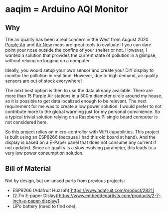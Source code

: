 # aaqim = Arduino AQI Monitor

## Why

The air quality has been a real concern in the West from August 2020.
[Purple Air](https://www.purpleair.com/map) and [Air Now](https://gispub.epa.gov/airnow/) maps are great tools to evaluate if you can dare point your nose outside the confine of your shelter or not. However, I wanted a solution that provides the current state of pollution in a glimpse, without relying on logging on a computer.

Ideally, you would setup your own sensor and create your DIY display to monitor the pollution in real time. However, due to high demand, air quality sensors are out of stock everywhere!

The next best option is then to use the data already available. There are more than 15 Purple Air stations in a 500m diameter circle around my house, so it is possible to get data localized enough to be relevant. The next requirement for me was to create a low power solution: I would prefer to not contribute more to the global warming just for my personal convinience. So a typical trivial solution relying on a Raspberry Pi single board computer is not considered here.

So this project relies on micro-controller with WiFi capabilities. This project is built using an ESP8266 (because I had this old board at hand). And the display is based on a E-Paper panel that does not consume any current if not updated. Since air quality is a slow evolving parameter, this leads to a very low power consumption solution.

## Bill of Material

Not by design, but un-unsed parts from previous projects:
  - ESP8266 (Adafruit Huzzah)[https://www.adafruit.com/product/2821]
  - (2.7in E-paper Dislay)[https://www.embeddedartists.com/products/2-7-inch-e-paper-display/]
  - LiPo battery (need to find one).


